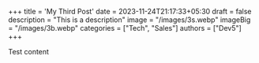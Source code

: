 +++
title = 'My Third Post'
date = 2023-11-24T21:17:33+05:30
draft = false
description = "This is a description"
image = "/images/3s.webp"
imageBig = "/images/3b.webp"
categories = ["Tech", "Sales"]
authors = ["Dev5"]
+++

Test content
